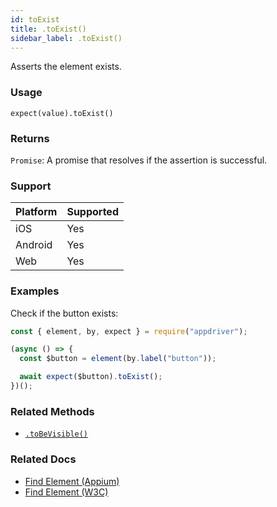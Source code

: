 ```yaml
---
id: toExist
title: .toExist()
sidebar_label: .toExist()
---
```


Asserts the element exists.

### Usage

```text
expect(value).toExist()
```

### Returns

`Promise`: A promise that resolves if the assertion is successful.

### Support

| Platform | Supported |
| -------- | --------- |
| iOS      | Yes       |
| Android  | Yes       |
| Web      | Yes       |

### Examples

Check if the button exists:

```javascript
const { element, by, expect } = require("appdriver");

(async () => {
  const $button = element(by.label("button"));

  await expect($button).toExist();
})();
```

### Related Methods

- [`.toBeVisible()`](./toBeVisible.md)

### Related Docs

- [Find Element (Appium)](http://appium.io/docs/en/commands/element/find-element/)
- [Find Element (W3C)](https://www.w3.org/TR/webdriver/#find-element)